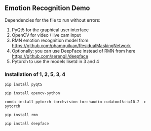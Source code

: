 ## Emotion Recognition Demo
Dependencies for the file to run without errors:

  1. PyQt5 for the graphical user interface
  2. OpenCV for video / live cam input
  3. RMN emotion recognition model from https://github.com/phamquiluan/ResidualMaskingNetwork
  4. Optionally: you can use DeepFace instead of RMN from here https://github.com/serengil/deepface
  5. Pytorch to use the models lisetd in 3 and 4

### Installation of 1, 2, 5, 3, 4
 `pip install pyqt5`
 
 `pip install opencv-python`
 
 `conda install pytorch torchvision torchaudio cudatoolkit=10.2 -c pytorch`

 `pip install rmn`
 
 `pip install deepface`
 

 
